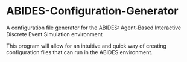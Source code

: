 # ABIDES-Configuration-Generator
A configuration file generator for the ABIDES: Agent-Based Interactive Discrete Event Simulation environment

This program will allow for an intuitive and quick way of creating configuration files that can run in 
the ABIDES environment.
